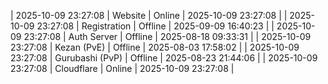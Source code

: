 | 2025-10-09 23:27:08 | Website | Online | 2025-10-09 23:27:08 |
| 2025-10-09 23:27:08 | Registration | Offline | 2025-09-09 16:40:23 |
| 2025-10-09 23:27:08 | Auth Server | Offline | 2025-08-18 09:33:31 |
| 2025-10-09 23:27:08 | Kezan (PvE) | Offline | 2025-08-03 17:58:02 |
| 2025-10-09 23:27:08 | Gurubashi (PvP) | Offline | 2025-08-23 21:44:06 |
| 2025-10-09 23:27:08 | Cloudflare | Online | 2025-10-09 23:27:08 |
